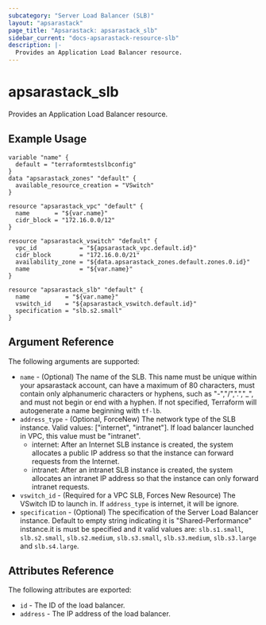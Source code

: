 ```yaml
---
subcategory: "Server Load Balancer (SLB)"
layout: "apsarastack"
page_title: "Apsarastack: apsarastack_slb"
sidebar_current: "docs-apsarastack-resource-slb"
description: |-
  Provides an Application Load Balancer resource.
---
```


# apsarastack\_slb

Provides an Application Load Balancer resource.

## Example Usage

```
variable "name" {
  default = "terraformtestslbconfig"
}
data "apsarastack_zones" "default" {
  available_resource_creation = "VSwitch"
}

resource "apsarastack_vpc" "default" {
  name       = "${var.name}"
  cidr_block = "172.16.0.0/12"
}

resource "apsarastack_vswitch" "default" {
  vpc_id            = "${apsarastack_vpc.default.id}"
  cidr_block        = "172.16.0.0/21"
  availability_zone = "${data.apsarastack_zones.default.zones.0.id}"
  name              = "${var.name}"
}

resource "apsarastack_slb" "default" {
  name          = "${var.name}"
  vswitch_id    = "${apsarastack_vswitch.default.id}"
  specification = "slb.s2.small"
}
```

## Argument Reference

The following arguments are supported:

* `name` - (Optional) The name of the SLB. This name must be unique within your apsarastack account, can have a maximum of 80 characters,
must contain only alphanumeric characters or hyphens, such as "-","/",".","_", and must not begin or end with a hyphen. If not specified,
Terraform will autogenerate a name beginning with `tf-lb`.
* `address_type` - (Optional, ForceNew) The network type of the SLB instance. Valid values: ["internet", "intranet"]. If load balancer launched in VPC, this value must be "intranet".
    - internet: After an Internet SLB instance is created, the system allocates a public IP address so that the instance can forward requests from the Internet.
    - intranet: After an intranet SLB instance is created, the system allocates an intranet IP address so that the instance can only forward intranet requests.
* `vswitch_id` - (Required for a VPC SLB, Forces New Resource) The VSwitch ID to launch in. If `address_type` is internet, it will be ignore.
* `specification` - (Optional)  The specification of the Server Load Balancer instance. Default to empty string indicating it is "Shared-Performance" instance.it is must be specified and it valid values are: `slb.s1.small`, `slb.s2.small`, `slb.s2.medium`,
  `slb.s3.small`, `slb.s3.medium`, `slb.s3.large` and `slb.s4.large`.


## Attributes Reference

The following attributes are exported:

* `id` - The ID of the load balancer.
* `address` - The IP address of the load balancer.

